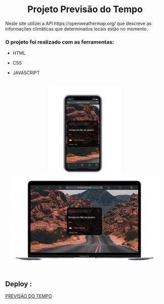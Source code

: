 <h1 align="center"> Projeto Previsão do Tempo </h1>
<p> Neste site utilizei a API https://openweathermap.org/ que descreve as informações climáticas que determinados locais estão no momento. </p>

<h3> O projeto foi realizado com as ferramentas:</h3>

<ul>
<li>HTML</li>
</ul>

<ul>
<li>CSS</li>
</ul>

<ul>
<li>JAVASCRIPT</li>
</ul>
<br>

<div align="center">
<img height="280px" src="./img/Captura_de_Tela__22_-removebg-preview.png">
<img height="280px" src="./img/Captura_de_Tela__21_-removebg-preview (1).png">
</div>
<br>

<h2> Deploy : </h2>

<a href = "https://previsaodotempoglobal.netlify.app/"> PREVISÃO DO TEMPO </a>
 



